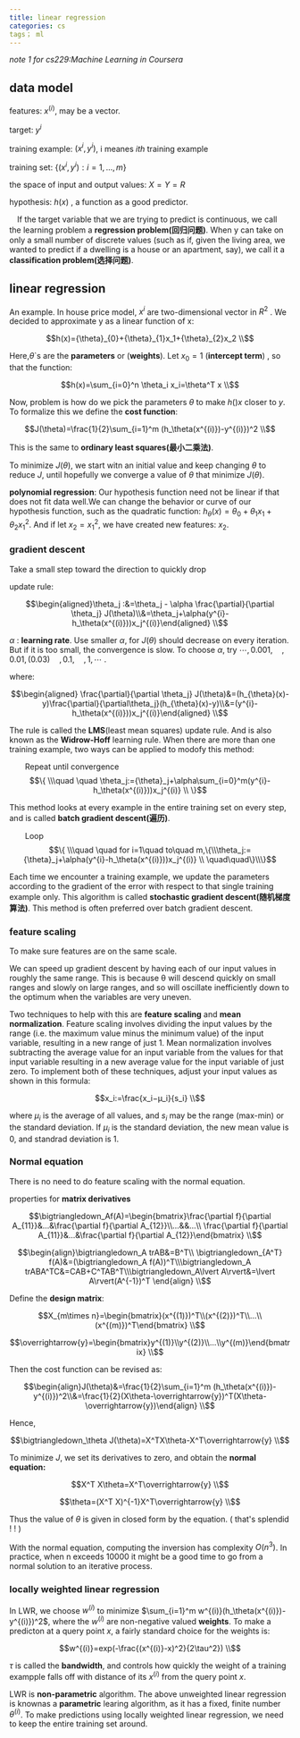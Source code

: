```yaml
---
title: linear regression
categories: cs
tags； ml
---
```

*note 1 for cs229:Machine Learning in Coursera*

## data model

features: $x^{(i)}$, may be a vector.

target: $y^{i}$

training example: $(x^i,y^i)$, i meanes *$i$th* training example

training set: $\{(x^i,y^i): i=1,...,m\}$

the space of input and output values: $X=Y=R$

hypothesis: $h(x)$ , a function as a good predictor.

&emsp;If the target variable that we are trying to predict is continuous, we call the learning problem a **regression problem(回归问题)**. When y can take on only a small number of discrete values (such as
if, given the living area, we wanted to predict if a dwelling is a house or an
apartment, say), we call it a **classification problem(选择问题)**.

## linear regression

An example. In house price model, $x^i$ are two-dimensional vector in $R^2$ . We decided to approximate y as a linear function of x:

$$h(x)={\theta}_{0}+{\theta}_{1}x_1+{\theta}_{2}x_2 \\$$

Here,$\theta$`s are the **parameters** or (**weights**). Let $x_0=1$ (**intercept term**) , so that the function:

$$h(x)=\sum_{i=0}^n \theta_i x_i=\theta^T x \\$$

Now, problem is how do we pick the parameters $\theta$ to make $h()x$ closer to $y$. To formalize this we define the **cost function**:

$$J(\theta)=\frac{1}{2}\sum_{i=1}^m (h_\theta(x^{(i)})-y^{(i)})^2 \\$$

This is the same to **ordinary least squares(最小二乘法)**.

To minimize $J(\theta)$, we start witn an initial value and keep changing $\theta$ to reduce $J$, until hopefully we converge a value of $\theta$ that minimize $J(\theta)$.

**polynomial regression**: Our hypothesis function need not be linear if that does not fit data well.We can change the behavior or curve of our hypothesis function, such as  the quadratic function: $h_\theta(x)=\theta_0+\theta_1x_1+\theta_2x_1^2$. And if let $x_2=x_1^2$, we have created new features: $x_2$.

### gradient descent

Take a small step toward the direction to quickly drop

update rule:

$$\begin{aligned}\theta_j :&=\theta_j - \alpha \frac{\partial}{\partial \theta_j} J(\theta)\\&=\theta_j+\alpha(y^{i}-h_\theta(x^{(i)}))x_j^{(i)}\end{aligned} \\$$

$\alpha$ : **learning rate**. Use smaller $\alpha$, for $J(\theta)$ should decrease on every iteration. But if it is too small, the convergence is slow. To choose $\alpha$, try $\cdots, 0.001,\quad,0.01,(0.03)\quad,0.1,\quad,1, \cdots$ .

where:

$$\begin{aligned} \frac{\partial}{\partial \theta_j} J(\theta)&=(h_{\theta}(x)-y)\frac{\partial}{\partial\theta_j}(h_{\theta}(x)-y)\\&=(y^{i}-h_\theta(x^{(i)}))x_j^{(i)}\end{aligned} \\$$

The rule is called the **LMS**(least mean squares) update rule. And is also known as the **Widrow-Hoff** learning rule. When there are more than one training example, two ways can be applied to modofy this method:

&emsp;&emsp;Repeat until convergence$$\{ \\\quad \quad \theta_j:={\theta}_j+\alpha\sum_{i=0}^m(y^{i}-h_\theta(x^{(i)}))x_j^{(i)} \\ \}$$

This method  looks at every example in the entire training set on every step, and is called **batch gradient descent(遍历)**.

&emsp;&emsp;Loop$$\{ \\\quad \quad for i=1\quad to\quad m,\{\\\theta_j:={\theta}_j+\alpha(y^{i}-h_\theta(x^{(i)}))x_j^{(i)} \\ \quad\quad\}\\\}$$

Each time we encounter a training example, we update the parameters according to the gradient of the error with respect to that single training example only. This algorithm is called **stochastic gradient descent(随机梯度算法)**. This method is often preferred over batch gradient descent.

### feature scaling

To make sure features are on the same scale.

We can speed up gradient descent by having each of our input values in roughly the same range. This is because θ will descend quickly on small ranges and slowly on large ranges, and so will oscillate inefficiently down to the optimum when the variables are very uneven.

Two techniques to help with this are **feature scaling** and **mean normalization**. Feature scaling involves dividing the input values by the range (i.e. the maximum value minus the minimum value) of the input variable, resulting in a new range of just 1. Mean normalization involves subtracting the average value for an input variable from the values for that input variable resulting in a new average value for the input variable of just zero. To implement both of these techniques, adjust your input values as shown in this formula:

$$x_i:=\frac{x_i−μ_i}{s_i} \\$$

where $\mu_i$ is the average of all values, and $s_i$ may be the range (max-min) or the standard deviation. If $\mu_i$ is the standard deviation, the new mean value is 0, and standrad deviation is 1.

### Normal equation

There is no need to do feature scaling with the normal equation.

properties for **matrix derivatives**

$$\bigtriangledown_Af(A)=\begin{bmatrix}\frac{\partial f}{\partial A_{11}}&...&\frac{\partial f}{\partial A_{12}}\\...&&...\\ \frac{\partial f}{\partial A_{11}}&...&\frac{\partial f}{\partial A_{12}}\end{bmatrix} \\$$

$$\begin{align}\bigtriangledown_A trAB&=B^T\\ \bigtriangledown_{A^T} f(A)&=(\bigtriangledown_A f(A))^T\\\bigtriangledown_A trABA^TC&=CAB+C^TAB^T\\\bigtriangledown_A\lvert A\rvert&=\lvert A\rvert(A^{-1})^T \end{align} \\$$

Define the **design matrix**:

$$X_{m\times n}=\begin{bmatrix}(x^{(1)})^T\\(x^{(2)})^T\\...\\(x^{(m)})^T\end{bmatrix} \\$$

$$\overrightarrow{y}=\begin{bmatrix}y^{(1)}\\y^{(2)}\\...\\y^{(m)}\end{bmatrix} \\​$$

Then the cost function can be revised as:

$$\begin{align}J(\theta)&=\frac{1}{2}\sum_{i=1}^m (h_\theta(x^{(i)})-y^{(i)})^2\\&=\frac{1}{2}(X\theta-\overrightarrow{y})^T(X\theta-\overrightarrow{y})\end{align} \\$$

Hence,

$$\bigtriangledown_\theta J(\theta)=X^TX\theta-X^T\overrightarrow{y} \\$$

To minimize $J$, we set its derivatives to zero, and  obtain the **normal equation:**

$$X^T X\theta=X^T\overrightarrow{y} \\$$

$$\theta=(X^T X)^{-1}X^T\overrightarrow{y} \\$$

Thus the value of $\theta$ is given in closed form by the equation. ( that's splendid ! ! )

With the normal equation, computing the inversion has complexity $O(n^3)$. In practice, when n exceeds 10000 it might be a good time to go from a normal solution to an iterative process.

### locally weighted linear regression

In LWR, we choose $w^{(i)}$ to minimize $\sum_{i=1}^m w^{(i)}(h_\theta(x^{(i)})-y^{(i)})^2$, where the $w^{(i)}$ are non-negative valued **weights**.  To make a predicton at a query point $x$, a fairly standard choice for the weights is:

$$w^{(i)}=exp(-\frac{(x^{(i)}-x)^2}{2\tau^2}) \\$$

$\tau$ is called the **bandwidth**, and controls how quickly the weight of a training exampple falls off  with distance of its $x^{(i)}$ from the query point $x$.

LWR is **non-parametric** algorithm. The above unweighted linear regression is knownas a **parametric** learing algorithm, as it has a fixed, finite number $\theta^{(i)}​$. To make predictions using locally weighted linear regression, we need to keep the entire training set around.
